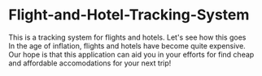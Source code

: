 # Flight-and-Hotel-Tracking-System
This is a tracking system for flights and hotels. Let's see how this goes  
In the age of inflation, flights and hotels have become quite expensive.  
Our hope is that this application can aid you in your efforts for find cheap and affordable accomodations for your next trip!
